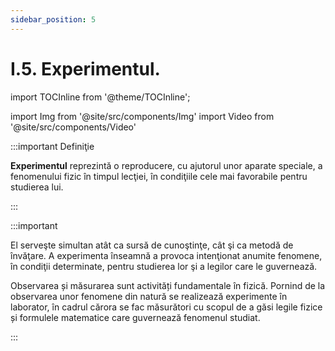 ```yaml
---
sidebar_position: 5
---
```


# I.5. Experimentul.

import TOCInline from '@theme/TOCInline';

<TOCInline toc={toc} />


import Img from '@site/src/components/Img'
import Video from '@site/src/components/Video'



:::important Definiţie

**Experimentul** reprezintă o reproducere, cu ajutorul unor aparate speciale, a fenomenului fizic în timpul lecţiei, în condiţiile cele mai favorabile pentru studierea lui. 

:::


:::important

El serveşte simultan atât ca sursă de cunoştinţe, cât şi ca metodă de învăţare. A experimenta înseamnă a provoca intenţionat anumite fenomene, în condiţii determinate, pentru studierea lor şi a legilor care le guvernează.

Observarea și măsurarea sunt activități fundamentale în fizică. Pornind de la observarea unor fenomene din natură se realizează experimente în laborator, în cadrul cărora se fac măsurători cu scopul de a găsi legile fizice și formulele matematice care guvernează fenomenul studiat.

:::



